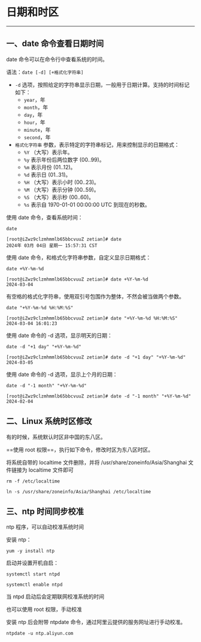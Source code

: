 # 日期和时区

---

## 一、date 命令查看日期时间

date 命令可以在命令行中查看系统的时间。

语法：`date [-d] [+格式化字符串]`

- `-d` 选项，按照给定的字符串显示日期，一般用于日期计算。支持的时间标记如下：
  - `year`，年
  - `month`，年
  - `day`，年
  - `hour`，年
  - `minute`，年
  - `second`，年
- `格式化字符串` 参数，表示特定的字符串标记，用来控制显示的日期格式：
  - `%Y` （大写）表示年。
  - `%y` 表示年份后两位数字 (00..99)。
  - `%m` 表示月份 (01..12)。
  - `%d` 表示日 (01..31)。
  - `%H` （大写）表示小时 (00..23)。
  - `%M` （大写）表示分钟 (00..59)。
  - `%S` （大写）表示秒 (00..60)。
  - `%s` 表示自 1970-01-01 00:00:00 UTC 到现在的秒数。

使用 date 命令，查看系统时间：

```shell
date
```

```shell
[root@iZwz9clzmhmmlb65bbcvuuZ zetian]# date
2024年 03月 04日 星期一 15:57:31 CST
```

使用 date 命令，和格式化字符串参数，自定义显示日期格式：

```shell
date +%Y-%m-%d
```

```shell
[root@iZwz9clzmhmmlb65bbcvuuZ zetian]# date +%Y-%m-%d
2024-03-04
```

有空格的格式化字符串，使用双引号包围作为整体，不然会被当做两个参数。

```shell
date "+%Y-%m-%d %H:%M:%S"
```

```shell
[root@iZwz9clzmhmmlb65bbcvuuZ zetian]# date "+%Y-%m-%d %H:%M:%S"
2024-03-04 16:01:23
```

使用 date 命令的 -d 选项，显示明天的日期：

```shell
date -d "+1 day" "+%Y-%m-%d"
```

```shell
[root@iZwz9clzmhmmlb65bbcvuuZ zetian]# date -d "+1 day" "+%Y-%m-%d"
2024-03-05
```

使用 date 命令的 -d 选项，显示上个月的日期：

```shell
date -d "-1 month" "+%Y-%m-%d"
```

```shell
[root@iZwz9clzmhmmlb65bbcvuuZ zetian]# date -d "-1 month" "+%Y-%m-%d"
2024-02-04
```

## 二、Linux 系统时区修改

有的时候，系统默认时区非中国的东八区。

==使用 root 权限==，执行如下命令，修改时区为东八区时区。

将系统自带的 localtime 文件删除，并将 /usr/share/zoneinfo/Asia/Shanghai 文件链接为 localtime 文件即可

```shell
rm -f /etc/localtime

ln -s /usr/share/zoneinfo/Asia/Shanghai /etc/localtime
```

## 三、ntp 时间同步校准

ntp 程序，可以自动校准系统时间

安装 ntp：

```shell
yum -y install ntp
```

启动并设置开机自启：

```shell
systemctl start ntpd

systemctl enable ntpd
```

当 ntpd 启动后会定期联网校准系统的时间

也可以使用 root 权限，手动校准

安装 ntp 后会附带 ntpdate 命令，通过阿里云提供的服务网址进行手动校准。

```shell
ntpdate -u ntp.aliyun.com
```
